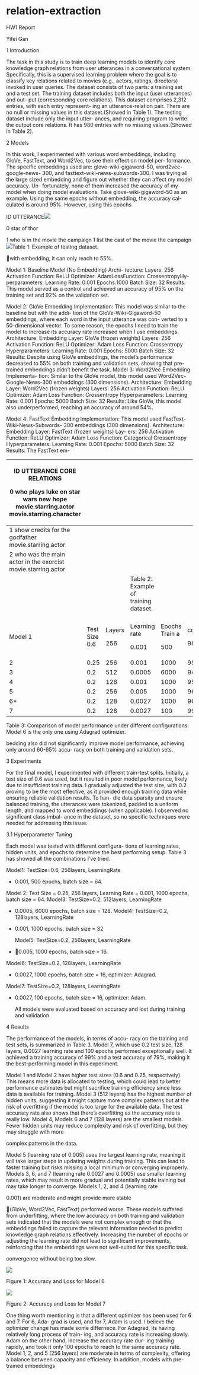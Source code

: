 # relation-extraction
HW1 Report

Yifei Gan

1 Introduction

The task in this study is to train deep learning models to identify core knowledge graph relations from user utterances in a conversational system. Specifically, this is a supervised learning problem where the goal is to classify key relations related to movies (e.g., actors, ratings, directors) invoked in user queries. The dataset consists of two parts: a training set and a test set. The training dataset includes both the input (user utterances) and out- put (corresponding core relations). This dataset comprises 2,312 entries, with each entry represent- ing an utterance-relation pair. There are no null or missing values in this dataset.(Showed in Table 1). The testing dataset include only the input utter- ances, and requiring program to write the output core relations. It has 980 entries with no missing values.(Showed in Table 2).

2 Models

In this work, I experimented with various word embeddings, including GloVe, FastText, and Word2Vec, to see their effect on model per- formance. The specific embeddings used are: glove-wiki-gigaword-50, word2vec-google-news- 300, and fasttext-wiki-news-subwords-300. I was trying all the large sized embedding and figure out whether they can affect my model accuracy. Un- fortunately, none of them increased the accuracy of my model when doing model evaluations. Take glove-wiki-gigaword-50 as an example. Using the same epochs without embedding, the accuracy cal- culated is around 95%. However, using this epochs

ID UTTERANCE![](Aspose.Words.b485898c-3b19-4923-bc41-8d299d998ed9.001.png)

0 star of thor

1  who is in the movie the campaign
1  list the cast of the movie the campaign ![](Aspose.Words.b485898c-3b19-4923-bc41-8d299d998ed9.002.png)Table 1: Example of testing dataset.

with embedding, it can only reach to 55%.

Model 1: Baseline Model (No Embedding) Archi- tecture: Layers: 256 Activation Function: ReLU Optimizer: AdamLossFunction: CrossentropyHy- perparameters: Learning Rate: 0.001 Epochs:1000 Batch Size: 32 Results: This model served as a control and achieved an accuracy of 95% on the training set and 92% on the validation set.

Model 2: GloVe Embedding Implementation: This model was similar to the baseline but with the addi- tion of the GloVe-Wiki-Gigaword-50 embeddings, where each word in the input utterance was con- verted to a 50-dimensional vector. To some reason, the epochs I need to train the model to increase its accuracy rate increased when I use embeddings. Architecture: Embedding Layer: GloVe (frozen weights) Layers: 256 Activation Function: ReLU Optimizer: Adam Loss Function: Crossentropy Hyperparameters: Learning Rate: 0.001 Epochs: 5000 Batch Size: 32 Results: Despite using GloVe embeddings, the model’s performance decreased to 55% on both training and validation sets, showing that pre-trained embeddings didn’t benefit the task. Model 3: Word2Vec Embedding Implementa- tion: Similar to the GloVe model, this model used Word2Vec-Google-News-300 embeddings (300 dimensions). Architecture: Embedding Layer: Word2Vec (frozen weights) Layers: 256 Activation Function: ReLU Optimizer: Adam Loss Function: Crossentropy Hyperparameters: Learning Rate: 0.001 Epochs: 5000 Batch Size: 32 Results: Like GloVe, this model also underperformed, reaching an accuracy of around 54%.

Model 4: FastText Embedding Implementation: This model used FastText-Wiki-News-Subwords- 300 embeddings (300 dimensions). Architecture: Embedding Layer: FastText (frozen weights) Lay- ers: 256 Activation Function: ReLU Optimizer: Adam Loss Function: Categorical Crossentropy Hyperparameters: Learning Rate: 0.001 Epochs: 5000 Batch Size: 32 Results: The FastText em-

|<p>ID UTTERANCE CORE RELATIONS</p><p>0 who plays luke on star wars new hope movie.starring.actor movie.starring.character</p>|||||||
| - | :- | :- | :- | :- | :- | :- |
|1 show credits for the godfather movie.starring.actor|||||||
|2 who was the main actor in the exorcist movie.starring.actor|||||||
||||Table 2: Example of training dataset.||||
||||||||
|Model 1|Test Size 0.6|<p>Layers</p><p>256</p>|<p>Learning rate</p><p>0\.001</p>|<p>Epochs Train a</p><p>500</p>|<p>ccuracy</p><p>98%</p>|Test accuracy 64%|
|2|0\.25|256|0\.001|1000|95%|71%|
|3|0\.2|512|0\.0005|6000|94%|65%|
|4|0\.2|128|0\.001|1000|95%|66%|
|5|0\.2|256|0\.005|1000|96%|72%|
|6\*|0\.2|128|0\.0027|1000|96%|76%|
|7|0\.2|128|0\.0027|100|99%|79%|

Table 3: Comparison of model performance under different configurations. Model 6 is the only one using Adagrad optimizer.

bedding also did not significantly improve model performance, achieving only around 60-65% accu- racy on both training and validation sets.

3 Experiments

For the final model, I experimented with different train-test splits. Initially, a test size of 0.6 was used, but it resulted in poor model performance, likely due to insufficient training data. I gradually adjusted the test size, with 0.2 proving to be the most effective, as it provided enough training data while ensuring reliable validation results. To han- dle data sparsity and ensure balanced training, the utterances were tokenized, padded to a uniform length, and mapped to word embeddings (when applicable). I observed no significant class imbal- ance in the dataset, so no specific techniques were needed for addressing this issue.

3\.1 Hyperparameter Tuning

Each model was tested with different configura- tions of learning rates, hidden units, and epochs to determine the best performing setup. Table 3 has showed all the combinations I’ve tried.

Model1: TestSize=0.6, 256layers, LearningRate

- 0.001, 500 epochs, batch size = 64.

Model 2: Test Size = 0.25, 256 layers, Learning Rate = 0.001, 1000 epochs, batch size = 64. Model3: TestSize=0.2, 512layers, LearningRate

- 0.0005, 6000 epochs, batch size = 128. Model4: TestSize=0.2, 128layers, LearningRate
- 0.001, 1000 epochs, batch size = 32

  Model5: TestSize=0.2, 256layers, LearningRate

- 0.005, 1000 epochs, batch size = 16.

Model6: TestSize=0.2, 128layers, LearningRate

- 0.0027, 1000 epochs, batch size = 16, optimizer: Adagrad.

Model7: TestSize=0.2, 128layers, LearningRate

- 0.0027, 100 epochs, batch size = 16, optimizer: Adam.

  All models were evaluated based on accuracy and lost during training and validation.

4 Results

The performance of the models, in terms of accu- racy on the training and test sets, is summarized in Table 3. Model 7, which use 0.2 test size, 128 layers, 0.0027 learning rate and 100 epochs performed exceptionally well. It achieved a training accuracy of 99% and a test accuracy of 79%, making it the best-performing model in this experiment.

Model 1 and Model 2 have higher test sizes (0.6 and 0.25, respectively). This means more data is allocated to testing, which could lead to better performance estimates but might sacrifice training efficiency since less data is available for training. Model 3 (512 layers) has the highest number of hidden units, suggesting it might capture more complex patterns but at the risk of overfitting if the model is too large for the available data. The test accuracy rate also shows that there’s overfitting as the accuracy rate is really low. Model 4, Models 6 and 7 (128 layers) are the smallest models. Fewer hidden units may reduce complexity and risk of overfitting, but they may struggle with more

complex patterns in the data.

Model 5 (learning rate of 0.005) uses the largest learning rate, meaning it will take larger steps in updating weights during training. This can lead to faster training but risks missing a local minimum or converging improperly. Models 3, 6, and 7 (learning rate 0.0027 and 0.0005) use smaller learning rates, which may result in more gradual and potentially stable training but may take longer to converge. Models 1, 2, and 4 (learning rate

0\.001) are moderate and might provide more stable

(GloVe, Word2Vec, FastText) performed worse. These models suffered from underfitting, where the low accuracy on both training and validation sets indicated that the models were not complex enough or that the embeddings failed to capture the relevant information needed to predict knowledge graph relations effectively. Increasing the number of epochs or adjusting the learning rate did not lead to significant improvements, reinforcing that the embeddings were not well-suited for this specific task.

convergence without being too slow.

![](Aspose.Words.b485898c-3b19-4923-bc41-8d299d998ed9.003.jpeg)

Figure 1: Accuracy and Loss for Model 6

![](Aspose.Words.b485898c-3b19-4923-bc41-8d299d998ed9.004.png)

Figure 2: Accuracy and Loss for Model 7

One thing worth mentioning is that a different optimizer has been used for 6 and 7. For 6, Ada- grad is used, and for 7, Adam is used. I believe the optimizer change has made some differnece. For Adagrad, its having relatively long process of train- ing, and accuracy rate is increasing slowly. Adam on the other hand, increase the accuracy rate dur- ing training rapidly, and took it only 100 epochs to reach to the same accuracy rate. Model 1, 2, and 5 (256 layers) are moderate in terms of complexity, offering a balance between capacity and efficiency. In addition, models with pre-trained embeddings
